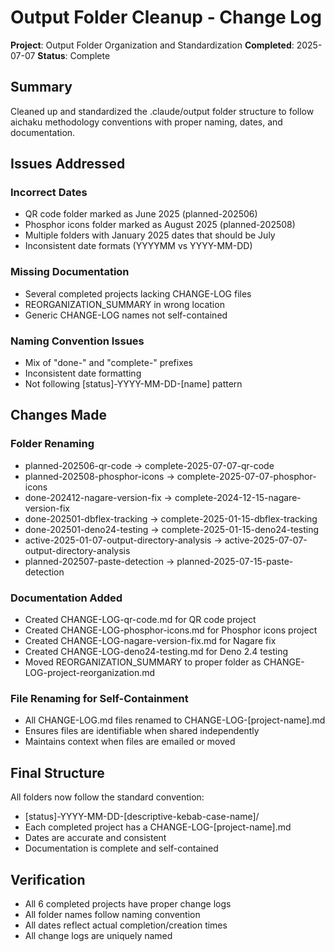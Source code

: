 # Output Folder Cleanup - Change Log

**Project**: Output Folder Organization and Standardization
**Completed**: 2025-07-07
**Status**: Complete

## Summary

Cleaned up and standardized the .claude/output folder structure to follow aichaku methodology conventions with proper naming, dates, and documentation.

## Issues Addressed

### Incorrect Dates

- QR code folder marked as June 2025 (planned-202506)
- Phosphor icons folder marked as August 2025 (planned-202508)
- Multiple folders with January 2025 dates that should be July
- Inconsistent date formats (YYYYMM vs YYYY-MM-DD)

### Missing Documentation

- Several completed projects lacking CHANGE-LOG files
- REORGANIZATION_SUMMARY in wrong location
- Generic CHANGE-LOG names not self-contained

### Naming Convention Issues

- Mix of "done-" and "complete-" prefixes
- Inconsistent date formatting
- Not following [status]-YYYY-MM-DD-[name] pattern

## Changes Made

### Folder Renaming

- planned-202506-qr-code → complete-2025-07-07-qr-code
- planned-202508-phosphor-icons → complete-2025-07-07-phosphor-icons
- done-202412-nagare-version-fix → complete-2024-12-15-nagare-version-fix
- done-202501-dbflex-tracking → complete-2025-01-15-dbflex-tracking
- done-202501-deno24-testing → complete-2025-01-15-deno24-testing
- active-2025-01-07-output-directory-analysis → active-2025-07-07-output-directory-analysis
- planned-202507-paste-detection → planned-2025-07-15-paste-detection

### Documentation Added

- Created CHANGE-LOG-qr-code.md for QR code project
- Created CHANGE-LOG-phosphor-icons.md for Phosphor icons project
- Created CHANGE-LOG-nagare-version-fix.md for Nagare fix
- Created CHANGE-LOG-deno24-testing.md for Deno 2.4 testing
- Moved REORGANIZATION_SUMMARY to proper folder as CHANGE-LOG-project-reorganization.md

### File Renaming for Self-Containment

- All CHANGE-LOG.md files renamed to CHANGE-LOG-[project-name].md
- Ensures files are identifiable when shared independently
- Maintains context when files are emailed or moved

## Final Structure

All folders now follow the standard convention:

- [status]-YYYY-MM-DD-[descriptive-kebab-case-name]/
- Each completed project has a CHANGE-LOG-[project-name].md
- Dates are accurate and consistent
- Documentation is complete and self-contained

## Verification

- All 6 completed projects have proper change logs
- All folder names follow naming convention
- All dates reflect actual completion/creation times
- All change logs are uniquely named
